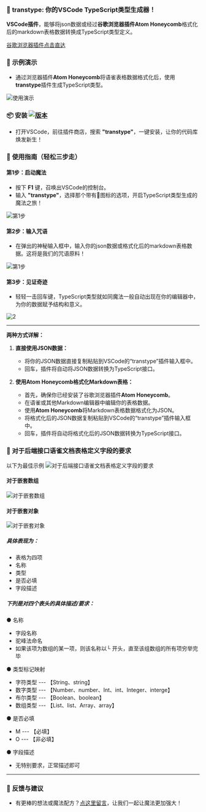 ### 🌈 **transtype**: 你的VSCode TypeScript类型生成器！

**VSCode插件**，能够将json数据或经过**谷歌浏览器插件Atom Honeycomb**格式化后的markdown表格数据转换成TypeScript类型定义。

[谷歌浏览器插件点击直达](https://chromewebstore.google.com/search/Atom%20Honeycomb?hl=zh-CN&utm_source=ext_sidebar)

### 📸 **示例演示**
- 通过浏览器插件**Atom Honeycomb**将语雀表格数据格式化后，使用**transtype**插件生成TypeScript类型。

![使用演示](public/video/use.gif)

### 📦 **安装** [![版本](https://badgen.net/vs-marketplace/v/LinHanPro.transtype)](https://marketplace.visualstudio.com/items?itemName=LinHanPro.transtype)
- 打开VSCode，前往插件商店，搜索 **"transtype"**，一键安装，让你的代码库焕发新生！

### 🔧 **使用指南（轻松三步走）**

#### 第1步：启动魔法
- 按下 **F1** 键，召唤出VSCode的控制台。
- 输入 **"transtype"**，选择那个带有🌿图标的选项，开启TypeScript类型生成的魔法之旅！

![第1步](public/images/select.png)

#### 第2步：输入咒语
- 在弹出的神秘输入框中，输入你的json数据或格式化后的markdown表格数据。这将是我们的咒语原料！

![第1步](public/images/input.png)

#### 第3步：见证奇迹
- 轻轻一击回车键，TypeScript类型就如同魔法一般自动出现在你的编辑器中，为你的数据赋予结构和意义。

![2](public/images/types.png)

---

**两种方式详解：**

1. **直接使用JSON数据：**
   - 将你的JSON数据直接复制粘贴到VSCode的“transtype”插件输入框中。
   - 回车，插件将自动将JSON数据转换为TypeScript接口。

2. **使用Atom Honeycomb格式化Markdown表格：**
   - 首先，确保你已经安装了谷歌浏览器插件**Atom Honeycomb**。
   - 在语雀或其他Markdown编辑器中编辑你的表格数据。
   - 使用**Atom Honeycomb**将Markdown表格数据格式化为JSON。
   - 将格式化后的JSON数据复制粘贴到VSCode的“transtype”插件输入框中。
   - 回车，插件将自动将格式化后的JSON数据转换为TypeScript接口。

### 🌈 对于后端接口语雀文档表格定义字段的要求

 以下为最佳示例
 ![对于后端接口语雀文档表格定义字段的要求](public/images/yuequeTable.png)

#### 对于嵌套数组
![对于嵌套数组](public/images/array.png)


#### 对于嵌套对象
![对于嵌套对象](public/images/object.png)

#####  具体表现为：
- 表格为四项 
- 名称
- 类型
- 是否必填 
- 字段描述
  
##### 下列是对四个表头的具体描述/要求：
● 名称
- 字段名称
- 驼峰法命名
- 如果该项为数组的某一项，则该名称以└ 开头，直至该组数组的所有项穷举完毕

● 类型标记映射
- 字符类型 --- 【String、string】
- 数字类型 --- 【Number、number、Int、int、Integer、interge】
- 布尔类型 --- 【Boolean、boolean】
- 数组类型 --- 【List、list、Array、array】

● 是否必填
- M --- 【必填】
- O --- 【非必填】

● 字段描述
- 无特别要求，正常描述即可

---

### 🍭 **反馈与建议**
- 有更棒的想法或魔法配方？[点这里留言](https://github.com/LinHanlove/transtype/issues/new)，让我们一起让魔法更加强大！